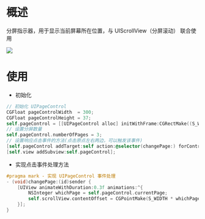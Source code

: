 # 概述

分屏指示器，用于显示当前屏幕所在位置，与 UIScrollView（分屏滚动） 联合使用

![](https://ws4.sinaimg.cn/large/006tNc79ly1fl0ikddn2zj30ke02adi2.jpg)

# 使用

- 初始化

```objective-c
// 初始化 UIPageControl
CGFloat pageControlWidth  = 300;
CGFloat pageControlHeight = 37;
self.pageControl = [[UIPageControl alloc] initWithFrame:CGRectMake((S_WIDTH - pageControlWidth) / 2, S_HEIGHT - pageControlHeight, pageControlWidth, pageControlHeight)];
// 设置分屏数量
self.pageControl.numberOfPages = 3;
// 设置响应点击事件的方法(点击原点左右两边，可以触发该事件)
[self.pageControl addTarget:self action:@selector(changePage:) forControlEvents: UIControlEventValueChanged];
[self.view addSubview:self.pageControl];
```

- 实现点击事件处理方法

```objective-c
#pragma mark - 实现 UIPageControl 事件处理
- (void)changePage:(id)sender {
    [UIView animateWithDuration:0.3f animations:^{
        NSInteger whichPage = self.pageControl.currentPage;
        self.scrollView.contentOffset = CGPointMake(S_WIDTH * whichPage, 0.0f);
    }];
}
```

